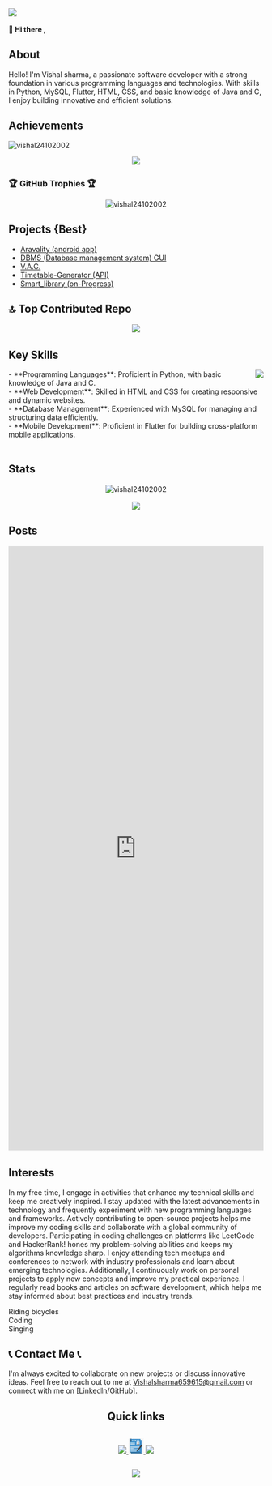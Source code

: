 <img src="image/2000x500px.gif">

<b>👋 Hi there ,</b>
<h2>About</h2>
<p>
  Hello! I'm Vishal sharma, a passionate software developer with a strong foundation in various programming languages and technologies. With skills in Python, MySQL, Flutter, HTML, CSS, and basic knowledge of Java and C, I enjoy building innovative and efficient solutions.
</p>

<h2> Achievements</h2>

<p align="left"> <img src="https://komarev.com/ghpvc/?username=Vishal24102002&label=Profile%20views&color=0e75b6&style=flat" alt="vishal24102002" /> </p>


<p align='center'>
<img src="https://quotes-github-readme.vercel.app/api?type=horizontal&theme=light">
</p>

### 🏆 GitHub Trophies 🏆
<p align="center"><img src="https://github-profile-trophy.vercel.app/?username=vishal24102002&theme=onedark&no-bg=true&margin-w=15&no-frame=true&margin-h=55" alt="vishal24102002" /></p>

<h2>Projects {Best}</h2>
<ul>
  <li>
    <a href="https://github.com/Vishal24102002/Aravality_App/blob/main/README.md">
    Aravality (android app)
    </a>
  </li>
  <li>
    <a href="https://github.com/Vishal24102002/DBMS_GUI/blob/main/README.md">
    DBMS (Database management system) GUI
    </a>
  </li>
  <li>
    <a href="https://github.com/Vishal24102002/V.A.C/blob/main/README.md">
      V.A.C.
    </a>
  </li>
  <li>
    <a href="https://github.com/Vishal24102002/TimeTable_generator_A.I./blob/main/README.md">
      Timetable-Generator (API)
    </a>
  </li>
  <li>
    <a href="https://github.com/Vishal24102002/SmartLib/blob/main/README.md">
      Smart_library (on-Progress)
    </a>
  </li>
</ul>

<h2>🔝 Top Contributed Repo</h2>
<p align="center">
<img src="https://github-contributor-stats.vercel.app/api?username=vishal24102002&limit=5&theme=light&combine_all_yearly_contributions=true">
</p>

<h2>Key Skills</h2>


<img align="right" src="https://skillicons.dev/icons?i=py,flask,mysql,html,css,java,flutter,c&perline=4"/>
- **Programming Languages**: Proficient in Python, with basic knowledge of Java and C.<br>
- **Web Development**: Skilled in HTML and CSS for creating responsive and dynamic websites.<br>
- **Database Management**: Experienced with MySQL for managing and structuring data efficiently.<br>
- **Mobile Development**: Proficient in Flutter for building cross-platform mobile applications.<br>
<br clear="right"/>
  
<!--     <img src="https://github-readme-stats.vercel.app/api/top-langs?username=vishal24102002&show_icons=true&locale=en&layout=compact" alt="Description of image" width="200" /> -->

<h2> Stats</h2>

<p align="center"><img align="center" src="https://github-readme-streak-stats.herokuapp.com/?user=vishal24102002&" alt="vishal24102002" /></p>

<p align="center"><img align="center" src="https://github-readme-activity-graph.vercel.app/graph?username=Vishal24102002&theme=react-dark" width=900px></p>

<h2>Posts</h2>
<iframe src="https://www.linkedin.com/embed/feed/update/urn:li:share:7226969569989476353" height="1193" width="504" frameborder="0" allowfullscreen="" title="Embedded post"></iframe>

<h2>Interests</h2>

<p>
In my free time, I engage in activities that enhance my technical skills and keep me creatively inspired. I stay updated with the latest advancements in technology and frequently experiment with new programming languages and frameworks. Actively contributing to open-source projects helps me improve my coding skills and collaborate with a global community of developers. Participating in coding challenges on platforms like LeetCode and HackerRank! hones my problem-solving abilities and keeps my algorithms knowledge sharp. I enjoy attending tech meetups and conferences to network with industry professionals and learn about emerging technologies. Additionally, I continuously work on personal projects to apply new concepts and improve my practical experience. I regularly read books and articles on software development, which helps me stay informed about best practices and industry trends.
</p>

<i class="fas fa-bicycle" style="color: #007bff;"></i> Riding bicycles  
<i class="fas fa-laptop-code" style="color: #28a745;"></i> Coding  
<i class="fas fa-microphone-alt" style="color: #dc3545;"></i> Singing


<h2>📞 Contact Me 📞</h2>

I'm always excited to collaborate on new projects or discuss innovative ideas. Feel free to reach out to me at Vishalsharma659615@gmail.com or connect with me on [LinkedIn/GitHub].

<h2 align="center">Quick links</h2>
<div style="display:flex;flex-direction: column;">
  <p align="center"> 
    <a href="https://www.linkedin.com/in/vishal-sharma-57018323b/">
      <img style="height:30px;" src="https://img.shields.io/badge/LinkedIn-0077B5?style=for-the-badge&logo=linkedin&logoColor=white">
    </a>
    <a href="">
      <img style="height:30px;" src="image/resu.jpeg">
    </a>
    <a href="https://www.hackerrank.com/profile/vishalsharma6591">
      <img style="height:30px;" src="https://img.shields.io/badge/-Hackerrank-2EC866?style=for-the-badge&logo=HackerRank&logoColor=white">
    </a>
  </p>
</div> 


<p align="center" width='100%'>
  <img src="https://capsule-render.vercel.app/api?type=waving&color=gradient&width=100&height=100&section=footer"/>
</p>
